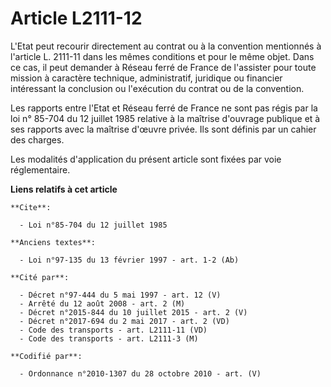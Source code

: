 # Article L2111-12

L'Etat peut recourir directement au contrat ou à la convention mentionnés à l'article L. 2111-11 dans les mêmes conditions et
pour le même objet. Dans ce cas, il peut demander à Réseau ferré de France de l'assister pour toute mission à caractère
technique, administratif, juridique ou financier intéressant la conclusion ou l'exécution du contrat ou de la convention. 

Les rapports entre l'Etat et Réseau ferré de France ne sont pas régis par la loi n° 85-704 du 12 juillet 1985 relative à la
maîtrise d'ouvrage publique et à ses rapports avec la maîtrise d'œuvre privée. Ils sont définis par un cahier des charges. 

Les modalités d'application du présent article sont fixées par voie réglementaire.

**Liens relatifs à cet article**

	**Cite**:

	  - Loi n°85-704 du 12 juillet 1985

	**Anciens textes**:

	  - Loi n°97-135 du 13 février 1997 - art. 1-2 (Ab)

	**Cité par**:

	  - Décret n°97-444 du 5 mai 1997 - art. 12 (V)
	  - Arrêté du 12 août 2008 - art. 2 (M)
	  - Décret n°2015-844 du 10 juillet 2015 - art. 2 (V)
	  - Décret n°2017-694 du 2 mai 2017 - art. 2 (VD)
	  - Code des transports - art. L2111-11 (VD)
	  - Code des transports - art. L2111-3 (M)

	**Codifié par**:

	  - Ordonnance n°2010-1307 du 28 octobre 2010 - art. (V)

